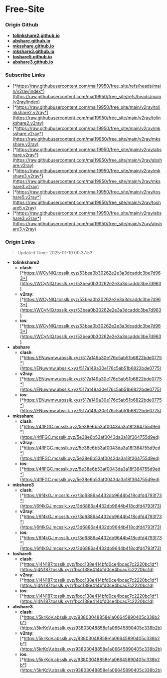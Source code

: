 # Free-Site

### Origin Github

- [**tolinkshare2.github.io**](https://github.com/tolinkshare2/tolinkshare2.github.io)
- [**abshare.github.io**](https://github.com/abshare/abshare.github.io)
- [**mksshare.github.io**](https://github.com/mksshare/mksshare.github.io)
- [**mkshare3.github.io**](https://github.com/mkshare3/mkshare3.github.io)
- [**toshare5.github.io**](https://github.com/toshare5/toshare5.github.io)
- [**abshare3.github.io**](https://github.com/abshare3/abshare3.github.io)

### Subscribe Links

- [*https://raw.githubusercontent.com/mai19950/free_site/refs/heads/main/v2ray/index*](https://raw.githubusercontent.com/mai19950/free_site/refs/heads/main/v2ray/index)
- [*https://raw.githubusercontent.com/mai19950/free_site/main/v2ray/tolinkshare2.v2ray*](https://raw.githubusercontent.com/mai19950/free_site/main/v2ray/tolinkshare2.v2ray)
- [*https://raw.githubusercontent.com/mai19950/free_site/main/v2ray/mksshare.v2ray*](https://raw.githubusercontent.com/mai19950/free_site/main/v2ray/mksshare.v2ray)
- [*https://raw.githubusercontent.com/mai19950/free_site/main/v2ray/abshare.v2ray*](https://raw.githubusercontent.com/mai19950/free_site/main/v2ray/abshare.v2ray)
- [*https://raw.githubusercontent.com/mai19950/free_site/main/v2ray/mkshare3.v2ray*](https://raw.githubusercontent.com/mai19950/free_site/main/v2ray/mkshare3.v2ray)
- [*https://raw.githubusercontent.com/mai19950/free_site/main/v2ray/toshare5.v2ray*](https://raw.githubusercontent.com/mai19950/free_site/main/v2ray/toshare5.v2ray)
- [*https://raw.githubusercontent.com/mai19950/free_site/main/v2ray/abshare3.v2ray*](https://raw.githubusercontent.com/mai19950/free_site/main/v2ray/abshare3.v2ray)

### Origin Links

> Updated Time: 2025-01-19 00:37:53

- **tolinkshare2**
  - **clash**: [*https://WCyNlQ.tosslk.xyz/53bea0b30262e2e3a3dcaddc3be7d963*](https://WCyNlQ.tosslk.xyz/53bea0b30262e2e3a3dcaddc3be7d963)
  - **v2ray**: [*https://WCyNlQ.tosslk.xyz/53bea0b30262e2e3a3dcaddc3be7d963*](https://WCyNlQ.tosslk.xyz/53bea0b30262e2e3a3dcaddc3be7d963)
  - **ios**: [*https://WCyNlQ.tosslk.xyz/53bea0b30262e2e3a3dcaddc3be7d963*](https://WCyNlQ.tosslk.xyz/53bea0b30262e2e3a3dcaddc3be7d963)
- **abshare**
  - **clash**: [*https://ENuwmw.absslk.xyz/517a149a30e176c5ab51b6822bde0775*](https://ENuwmw.absslk.xyz/517a149a30e176c5ab51b6822bde0775)
  - **v2ray**: [*https://ENuwmw.absslk.xyz/517a149a30e176c5ab51b6822bde0775*](https://ENuwmw.absslk.xyz/517a149a30e176c5ab51b6822bde0775)
  - **ios**: [*https://ENuwmw.absslk.xyz/517a149a30e176c5ab51b6822bde0775*](https://ENuwmw.absslk.xyz/517a149a30e176c5ab51b6822bde0775)
- **mksshare**
  - **clash**: [*https://4flFGC.mcsslk.xyz/5e38e6b53af0043da3a18f364755d9ed*](https://4flFGC.mcsslk.xyz/5e38e6b53af0043da3a18f364755d9ed)
  - **v2ray**: [*https://4flFGC.mcsslk.xyz/5e38e6b53af0043da3a18f364755d9ed*](https://4flFGC.mcsslk.xyz/5e38e6b53af0043da3a18f364755d9ed)
  - **ios**: [*https://4flFGC.mcsslk.xyz/5e38e6b53af0043da3a18f364755d9ed*](https://4flFGC.mcsslk.xyz/5e38e6b53af0043da3a18f364755d9ed)
- **mkshare3**
  - **clash**: [*https://6f4kGJ.mcsslk.xyz/3d6886a4432db9644b418cdfd4793f73*](https://6f4kGJ.mcsslk.xyz/3d6886a4432db9644b418cdfd4793f73)
  - **v2ray**: [*https://6f4kGJ.mcsslk.xyz/3d6886a4432db9644b418cdfd4793f73*](https://6f4kGJ.mcsslk.xyz/3d6886a4432db9644b418cdfd4793f73)
  - **ios**: [*https://6f4kGJ.mcsslk.xyz/3d6886a4432db9644b418cdfd4793f73*](https://6f4kGJ.mcsslk.xyz/3d6886a4432db9644b418cdfd4793f73)
- **toshare5**
  - **clash**: [*https://j4N187.tosslk.xyz/fbcc138e414bfd0ce4bcac7c2220bc1d*](https://j4N187.tosslk.xyz/fbcc138e414bfd0ce4bcac7c2220bc1d)
  - **v2ray**: [*https://j4N187.tosslk.xyz/fbcc138e414bfd0ce4bcac7c2220bc1d*](https://j4N187.tosslk.xyz/fbcc138e414bfd0ce4bcac7c2220bc1d)
  - **ios**: [*https://j4N187.tosslk.xyz/fbcc138e414bfd0ce4bcac7c2220bc1d*](https://j4N187.tosslk.xyz/fbcc138e414bfd0ce4bcac7c2220bc1d)
- **abshare3**
  - **clash**: [*https://5krKoV.absslk.xyz/93803048858e1a06645890405c338b2b*](https://5krKoV.absslk.xyz/93803048858e1a06645890405c338b2b)
  - **v2ray**: [*https://5krKoV.absslk.xyz/93803048858e1a06645890405c338b2b*](https://5krKoV.absslk.xyz/93803048858e1a06645890405c338b2b)
  - **ios**: [*https://5krKoV.absslk.xyz/93803048858e1a06645890405c338b2b*](https://5krKoV.absslk.xyz/93803048858e1a06645890405c338b2b)
